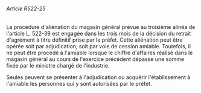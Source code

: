 ###### Article R522-25

La procédure d'aliénation du magasin général prévue au troisième alinéa de l'article L. 522-39 est engagée dans les trois mois de la décision du retrait d'agrément à titre définitif prise par le préfet. Cette aliénation peut être opérée soit par adjudication, soit par voie de cession amiable. Toutefois, il ne peut être procédé à l'amiable lorsque le chiffre d'affaires réalisé dans le magasin général au cours de l'exercice précédent dépasse une somme fixée par le ministre chargé de l'industrie.

Seules peuvent se présenter à l'adjudication ou acquérir l'établissement à l'amiable les personnes qui y sont autorisées par le préfet.

